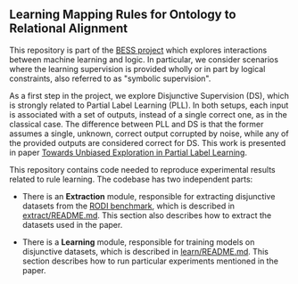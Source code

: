 ## Learning Mapping Rules for Ontology to Relational Alignment

This repository is part of the [BESS
project](https://sites.google.com/view/symbolicsupervision) which
explores interactions between machine learning and logic. In
particular, we consider scenarios where the learning supervision is
provided wholly or in part by logical constraints, also referred to as
"symbolic supervision".


As a first step in the project,  we explore Disjunctive Supervision (DS), which is strongly related to Partial Label Learning (PLL). In both setups, each input is associated with a set of outputs, instead of a single correct one, as in the classical case. The difference between PLL and DS is that the former assumes a single, unknown, correct output corrupted by noise, while any of the provided outputs are considered correct for DS. This work is presented in paper [Towards Unbiased Exploration in Partial Label Learning](https://arxiv.org/abs/2307.00465).

This repository contains code needed to reproduce experimental results related to rule learning. The codebase has two independent parts:

- There is an **Extraction** module, responsible for extracting disjunctive datasets from the [RODI benchmark](https://www.cs.ox.ac.uk/isg/tools/RODI/), which is described in [extract/README.md](extract/README.md). This section also describes how to extract the datasets used in the paper.

- There is a **Learning** module, responsible for training models on disjunctive datasets, which is described in [learn/README.md](learn/README.md). This section describes how to run particular experiments mentioned in the paper.

